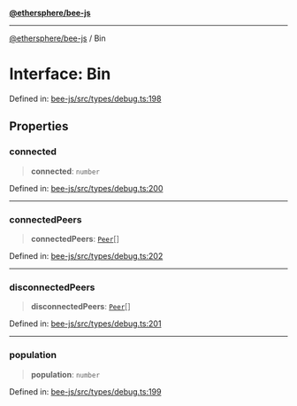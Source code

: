 [**@ethersphere/bee-js**](../Overview.md)

***

[@ethersphere/bee-js](../Overview.md) / Bin

# Interface: Bin

Defined in: [bee-js/src/types/debug.ts:198](https://github.com/ethersphere/bee-js/blob/3abbe2b1b264d6b586511a56e93badb2236bd09d/src/types/debug.ts#L198)

## Properties

### connected

> **connected**: `number`

Defined in: [bee-js/src/types/debug.ts:200](https://github.com/ethersphere/bee-js/blob/3abbe2b1b264d6b586511a56e93badb2236bd09d/src/types/debug.ts#L200)

***

### connectedPeers

> **connectedPeers**: [`Peer`](Peer.md)[]

Defined in: [bee-js/src/types/debug.ts:202](https://github.com/ethersphere/bee-js/blob/3abbe2b1b264d6b586511a56e93badb2236bd09d/src/types/debug.ts#L202)

***

### disconnectedPeers

> **disconnectedPeers**: [`Peer`](Peer.md)[]

Defined in: [bee-js/src/types/debug.ts:201](https://github.com/ethersphere/bee-js/blob/3abbe2b1b264d6b586511a56e93badb2236bd09d/src/types/debug.ts#L201)

***

### population

> **population**: `number`

Defined in: [bee-js/src/types/debug.ts:199](https://github.com/ethersphere/bee-js/blob/3abbe2b1b264d6b586511a56e93badb2236bd09d/src/types/debug.ts#L199)
